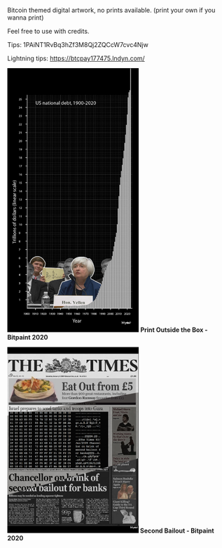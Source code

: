 Bitcoin themed digital artwork, no prints available. (print your own if you wanna print)

Feel free to use with credits.

Tips: 1PAiNT1RvBq3hZf3M8Qj2ZQCcW7cvc4Njw

Lightning tips: https://btcpay177475.lndyn.com/

<img src="https://raw.githubusercontent.com/bitpaint/Digital-art/master/Print%20Outside%20the%20Box.png" width="300px" height="auto"> <b>Print Outside the Box<b> - Bitpaint 2020


<img src="https://raw.githubusercontent.com/bitpaint/Digital-art/master/Second%20bailout%20.png" width="300px" height="auto"> <b>Second Bailout<b> - Bitpaint 2020



